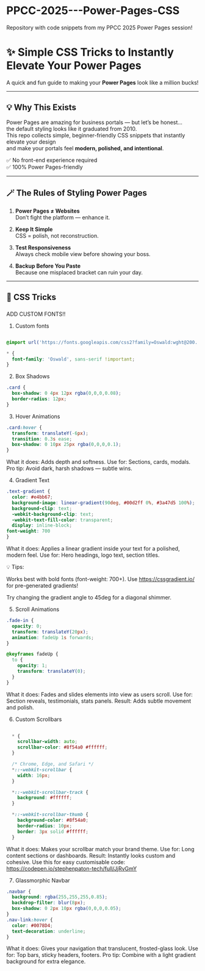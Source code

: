 # PPCC-2025---Power-Pages-CSS
Repository with code snippets from my PPCC 2025 Power Pages session!


# ✨ Simple CSS Tricks to Instantly Elevate Your Power Pages

A quick and fun guide to making your **Power Pages** look like a million bucks!  

---

## 💡 Why This Exists

Power Pages are amazing for business portals — but let’s be honest…  
the default styling looks like it graduated from 2010.  
This repo collects simple, beginner-friendly CSS snippets that instantly elevate your design  
and make your portals feel **modern, polished, and intentional**.

✅ No front-end experience required  
✅ 100% Power Pages-friendly

---

## 🪄 The Rules of Styling Power Pages

1. **Power Pages ≠ Websites**  
   Don’t fight the platform — enhance it.

2. **Keep It Simple**  
   CSS = polish, not reconstruction.

3. **Test Responsiveness**  
   Always check mobile view before showing your boss.

4. **Backup Before You Paste**  
   Because one misplaced bracket can ruin your day.

---

## 🎨 CSS Tricks

### 

ADD CUSTOM FONTS!!

1. Custom fonts

```css

@import url('https://fonts.googleapis.com/css2?family=Oswald:wght@200..700&display=swap');

* {
  font-family: 'Oswald', sans-serif !important;
}
```

2. Box Shadows

```css
.card {
  box-shadow: 0 4px 12px rgba(0,0,0,0.08);
  border-radius: 12px;
}
```


3. Hover Animations


```css
.card:hover {
  transform: translateY(-6px);
  transition: 0.3s ease;
  box-shadow: 0 10px 25px rgba(0,0,0,0.1);
}
```


What it does: Adds depth and softness.
Use for: Sections, cards, modals.
Pro tip: Avoid dark, harsh shadows — subtle wins.


4. Gradient Text

```css
.text-gradient {
  color: #e4bb67;
  background-image: linear-gradient(90deg, #00d2ff 0%, #3a47d5 100%);
  background-clip: text;
  -webkit-background-clip: text;
  -webkit-text-fill-color: transparent;
  display: inline-block;
font-weight: 700
}
```

What it does: Applies a linear gradient inside your text for a polished, modern feel.
Use for: Hero headings, logo text, section titles.

💡 Tips:

Works best with bold fonts (font-weight: 700+).
Use https://cssgradient.io/ for pre-generated gradients!

Try changing the gradient angle to 45deg for a diagonal shimmer.

5. Scroll Animations

```css
.fade-in {
  opacity: 0;
  transform: translateY(20px);
  animation: fadeUp 1s forwards;
}

@keyframes fadeUp {
  to {
    opacity: 1;
    transform: translateY(0);
  }
}

```

What it does: Fades and slides elements into view as users scroll.
Use for: Section reveals, testimonials, stats panels.
Result: Adds subtle movement and polish.


6. Custom Scrollbars

```css
   
  * {
    scrollbar-width: auto;
    scrollbar-color: #8f54a0 #ffffff;
  }

  /* Chrome, Edge, and Safari */
  *::-webkit-scrollbar {
    width: 16px;
  }

  *::-webkit-scrollbar-track {
    background: #ffffff;
  }

  *::-webkit-scrollbar-thumb {
    background-color: #8f54a0;
    border-radius: 10px;
    border: 3px solid #ffffff;
  }

```

What it does: Makes your scrollbar match your brand theme.
Use for: Long content sections or dashboards.
Result: Instantly looks custom and cohesive.
Use this for easy customisable code: https://codepen.io/stephenpaton-tech/full/JjRvGmY


7. Glassmorphic Navbar

```css
.navbar {
  background: rgba(255,255,255,0.85);
  backdrop-filter: blur(8px);
  box-shadow: 0 2px 10px rgba(0,0,0,0.05);
}
.nav-link:hover {
  color: #0078D4;
  text-decoration: underline;
}

```

What it does: Gives your navigation that translucent, frosted-glass look.
Use for: Top bars, sticky headers, footers.
Pro tip: Combine with a light gradient background for extra elegance.







